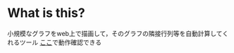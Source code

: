 # What is this?
小規模なグラフをweb上で描画して，そのグラフの隣接行列等を自動計算してくれるツール
[ここ](https://nobuta05.github.io/makeGraph/)で動作確認できる